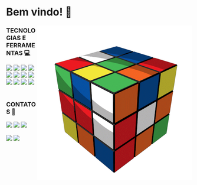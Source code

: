 # Bem vindo! 📌 

<img src="cube.gif" min-width="80px" max-width="80px" align="right" alt="Computador iuriCode">

<div style="display: inline_block"> 
  <strong><h3> TECNOLOGIAS E FERRAMENTAS 💻</h3></strong> 
  <img height="30em" src="https://img.shields.io/badge/Python-3776AB?style=for-the-badge&logo=python&logoColor=white"/>
  <img height="30em" src="https://img.shields.io/badge/Java-ED8B00?style=for-the-badge&logo=java&logoColor=white"/>
  <img height="30em" src="https://img.shields.io/badge/HTML5-E34F26?style=for-the-badge&logo=html5&logoColor=white"/>
  <img height="30em" src="https://img.shields.io/badge/CSS3-1572B6?style=for-the-badge&logo=css3&logoColor=white"/>
  <img height="30em" src="https://img.shields.io/badge/Django-092E20?style=for-the-badge&logo=django&logoColor=green"/>
  <img height="30em" src="https://img.shields.io/badge/Selenium-43B02A?style=for-the-badge&logo=Selenium&logoColor=white"/>
  <img height="30em" src="https://img.shields.io/badge/Windows-0078D6?style=for-the-badge&logo=windows&logoColor=white"/>
  <img height="30em" src="https://img.shields.io/badge/Linux-FCC624?style=for-the-badge&logo=linux&logoColor=black"/>
  <img height="30em" src="https://img.shields.io/badge/Visual_Studio_Code-0078D4?style=for-the-badge&logo=visual%20studio%20code&logoColor=white"/>
  <img height="30em" src="https://img.shields.io/badge/Eclipse-2C2255?style=for-the-badge&logo=eclipse&logoColor=white"/>
  <img height="30em" src="https://img.shields.io/badge/pycharm-143?style=for-the-badge&logo=pycharm&logoColor=black&color=black&labelColor=green"/>
  <img height="30em" src="https://img.shields.io/badge/Trello-0052CC?style=for-the-badge&logo=trello&logoColor=white"/>
</div>

<br>

<div style="display: inline_block">  
  <b><h3>CONTATOS 📱</h3></b>  
  <a href="https://www.linkedin.com/in/barbarabritosz/"> <img height="30" src="https://img.shields.io/badge/LinkedIn-0077B5?style=for-the-   badge&logo=linkedin&logoColor=white"></a> 
  <a href="https://www.linkedin.com/in/barbarabritosz/"> <img height="30" src="https://img.shields.io/badge/Messenger-00B2FF?style=for-thebadge&logo=messenger&logoColor=white"></a> 
  <a href = "mailto: barbarabritosz@hotmail.com"> <img height="30" src = "https://img.shields.io/badge/Gmail-D14836?style=for-the-badge&logo=gmail&logoColor=white"></a>
</div>
 
<br>
 
<div>
  <img height="180em" src="https://github-readme-stats.vercel.app/api?username=BarbaraBrito&show_icons=true&theme=write"/>
  <img height="120em" src="https://github-readme-stats.vercel.app/api/top-langs/?username=BarbaraBrito&layout=compact&theme=write"/>
</div>
